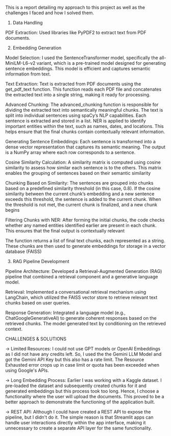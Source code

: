 This is a report detailing my approach to this project as well as the challenges I faced and how I solved them.

1. Data Handling

PDF Extraction: 
Used libraries like PyPDF2 to extract text from PDF documents.

2. Embedding Generation

Model Selection:
I used the SentenceTransformer model, specifically the all-MiniLM-L6-v2 variant, which is a pre-trained model designed for generating sentence embeddings. This model is efficient and captures semantic information from text.

Text Extraction:
Text is extracted from PDF documents using the get_pdf_text function. This function reads each PDF file and concatenates the extracted text into a single string, making it ready for processing.

Advanced Chunking:
The advanced_chunking function is responsible for dividing the extracted text into semantically meaningful chunks.
The text is split into individual sentences using spaCy’s NLP capabilities. Each sentence is extracted and stored in a list.
NER is applied to identify important entities within the text, such as names, dates, and locations. This helps ensure that the final chunks contain contextually relevant information.

Generating Sentence Embeddings:
Each sentence is transformed into a dense vector representation that captures its semantic meaning. The output is a NumPy array where each row corresponds to a sentence.

Cosine Similarity Calculation:
A similarity matrix is computed using cosine similarity to assess how similar each sentence is to the others. This matrix enables the grouping of sentences based on their semantic similarity

Chunking Based on Similarity:
The sentences are grouped into chunks based on a predefined similarity threshold (in this case, 0.8). If the cosine similarity between the current chunk’s embedding and a new sentence exceeds this threshold, the sentence is added to the current chunk.
When the threshold is not met, the current chunk is finalized, and a new chunk begins

Filtering Chunks with NER:
After forming the initial chunks, the code checks whether any named entities identified earlier are present in each chunk. This ensures that the final output is contextually relevant

The function returns a list of final text chunks, each represented as a string. These chunks are then used to generate embeddings for storage in a vector database (FAISS)

3. RAG Pipeline Development

Pipeline Architecture:
Developed a Retrieval-Augmented Generation (RAG) pipeline that combined a retrieval component and a generative language model.

Retrieval:
Implemented a conversational retrieval mechanism using LangChain, which utilized the FAISS vector store to retrieve relevant text chunks based on user queries.

Response Generation:
Integrated a language model (e.g., ChatGoogleGenerativeAI) to generate coherent responses based on the retrieved chunks. The model generated text by conditioning on the retrieved context.


CHALLENGES & SOLUTIONS

-> Limited Resources: I could not use GPT models or OpenAI Embeddings as I did not have any credits left. So, I used the the Gemini LLM Model and got the Gemini API Key but this also has a rate limit. The Resource Exhausted error crops up in case limit or quota has been exceeded when using Google's APIs.

-> Long Embedding Process: Earlier I was working with a Kaggle dataset. I pre-loaded the dataset and subsequently created chunks for it and generated embeddings but this process took too long. Hence, I choose a functionality where the user will upload the documents. This proved to be a better approach to demonstrate the functioning of the application built.

-> REST API: Although I could have created a REST API to expose the pipeline, but I didn't do it. The simple reason is that Streamlit apps can handle user interactions directly within the app interface, making it unnecessary to create a separate API layer for the same functionality.
